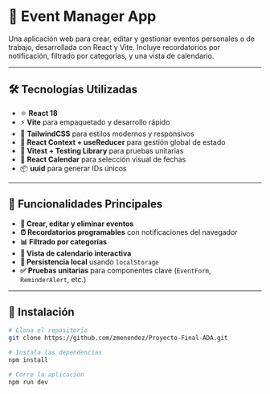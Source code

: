 # 📅 Event Manager App

Una aplicación web para crear, editar y gestionar eventos personales o de trabajo, desarrollada con React y Vite. Incluye recordatorios por notificación, filtrado por categorías, y una vista de calendario.

---

## 🛠️ Tecnologías Utilizadas

- ⚛️ **React 18**
- ⚡ **Vite** para empaquetado y desarrollo rápido
- 🎨 **TailwindCSS** para estilos modernos y responsivos
- 🧱 **React Context + useReducer** para gestión global de estado
- 🧪 **Vitest + Testing Library** para pruebas unitarias
- 📆 **React Calendar** para selección visual de fechas
- 📦 **uuid** para generar IDs únicos

---

## 🔑 Funcionalidades Principales

- **📝 Crear, editar y eliminar eventos**
- **⏰ Recordatorios programables** con notificaciones del navegador
- **📊 Filtrado por categorías**
- **📆 Vista de calendario interactiva**
- **📂 Persistencia local** usando `localStorage`
- **✅ Pruebas unitarias** para componentes clave (`EventForm`, `ReminderAlert`, etc.)

---

## 🚀 Instalación

```bash
# Clona el repositorio
git clone https://github.com/zmenendez/Proyecto-Final-ADA.git

# Instala las dependencias
npm install

# Corre la aplicación
npm run dev
